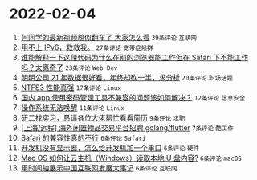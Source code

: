 # 2022-02-04

1. [何同学的最新视频貌似翻车了 大家怎么看](https://www.v2ex.com/t/831851) `39条评论` `互联网`
1. [用不上 IPv6，救救我。](https://www.v2ex.com/t/831839) `27条评论` `宽带症候群`
1. [谁能解释一下这段代码为什么在别的浏览器能工作但在 Safari 下不能工作吗？太离奇了](https://www.v2ex.com/t/831846) `23条评论` `Web Dev`
1. [明明公司 21 年数据很好看，年终却砍一半，求分析](https://www.v2ex.com/t/831847) `20条评论` `职场话题`
1. [NTFS3 性能真强](https://www.v2ex.com/t/831844) `17条评论` `Linux`
1. [国内 app 使用密码管理工具不兼容的问题该如何解决？](https://www.v2ex.com/t/831840) `12条评论` `信息安全`
1. [操作系统无法唤醒](https://www.v2ex.com/t/831852) `11条评论` `Linux`
1. [研二找实习，恳请各位大佬帮忙看看简历](https://www.v2ex.com/t/831838) `9条评论` `求职`
1. [[上海/远程] 海外闲置物品交易平台招聘 golang/flutter](https://www.v2ex.com/t/831855) `7条评论` `酷工作`
1. [Safari 的兼容性真的不行](https://www.v2ex.com/t/831878) `6条评论` `Safari`
1. [开发机没有显示器，怎么给开发机加一个串口](https://www.v2ex.com/t/831869) `6条评论` `硬件`
1. [Mac OS 如何让云主机（Windows）读取本地 U 盘内容?](https://www.v2ex.com/t/831866) `6条评论` `macOS`
1. [用时间轴展示中国互联网发展大事记](https://www.v2ex.com/t/831862) `6条评论` `互联网`
